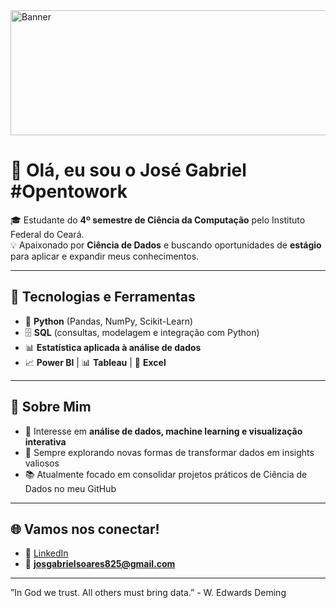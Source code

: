 <img src="https://external-preview.redd.it/Ja5R_a1FoMdmnoNp7zsq2dMpOAe9O9Hl_yUB4NKQ42k.jpg?auto=webp&s=de349b739d26a59c32f5ae5539f16c9e9c05bd29" alt=Banner width="800" height="200"/>

# 👋 Olá, eu sou o José Gabriel  #Opentowork

🎓 Estudante do **4º semestre de Ciência da Computação** pelo Instituto Federal do Ceará.  
💡 Apaixonado por **Ciência de Dados** e buscando oportunidades de **estágio** para aplicar e expandir meus conhecimentos.  

---

## 🚀 Tecnologias e Ferramentas
- 🐍 **Python** (Pandas, NumPy, Scikit-Learn)  
- 🗄️ **SQL** (consultas, modelagem e integração com Python)  
- 📊 **Estatística aplicada à análise de dados**  
- 📈 **Power BI** | 📊 **Tableau** | 📑 **Excel**  

---

## 📌 Sobre Mim
- 🎯 Interesse em **análise de dados, machine learning e visualização interativa**  
- 🔎 Sempre explorando novas formas de transformar dados em insights valiosos  
- 📚 Atualmente focado em consolidar projetos práticos de Ciência de Dados no meu GitHub  

---

## 🌐 Vamos nos conectar!
- 💼 [LinkedIn](www.linkedin.com/in/josé-gabriel-soares-do-santos-73022833a)  
- 📧 **josgabrielsoares825@gmail.com**  

---

”In God we trust. All others must bring data.” - W. Edwards Deming 

  
